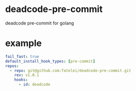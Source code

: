 # deadcode-pre-commit
deadcode pre-commit for golang


# example


```yaml
fail_fast: true
default_install_hook_types: [pre-commit]
repos:
  - repo: git@github.com:fatelei/deadcode-pre-commit.git
    rev: v1.0.1
    hooks:
      - id: deadcode
```